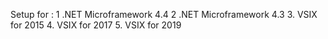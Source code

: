 Setup for : 
1 .NET Microframework 4.4 
2 .NET Microframework 4.3
3. VSIX for 2015
4. VSIX for 2017
5. VSIX for 2019

